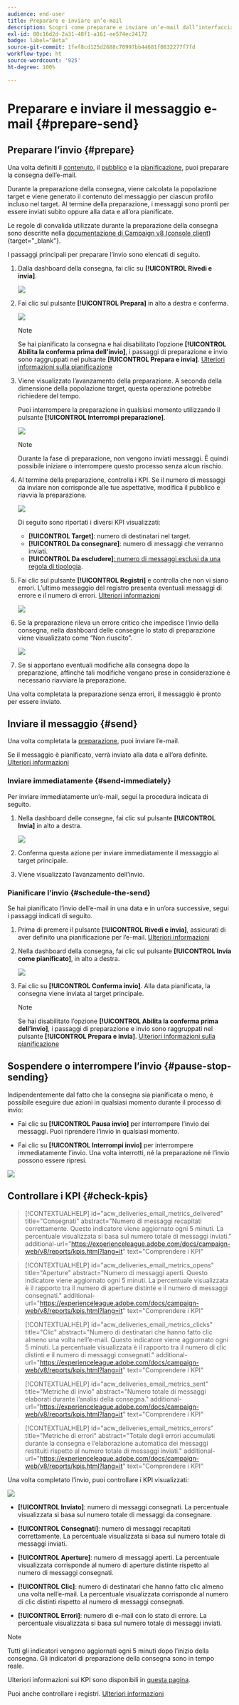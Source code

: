 ```yaml
---
audience: end-user
title: Preparare e inviare un’e-mail
description: Scopri come preparare e inviare un’e-mail dall’interfaccia utente di Campaign Web
exl-id: 80c16d2d-2a31-48f1-a161-ee574ec24172
badge: label="Beta"
source-git-commit: 1fef8cd125d2688c70997bb44681f0832277f7fd
workflow-type: ht
source-wordcount: '925'
ht-degree: 100%

---
```



# Preparare e inviare il messaggio e-mail {#prepare-send}

## Preparare l’invio {#prepare}

Una volta definiti il [contenuto](../content/edit-content.md), il [pubblico](../audience/add-audience.md) e la [pianificazione](../msg/gs-messages.md#schedule-the-delivery-sending-gs-schedule), puoi preparare la consegna dell’e-mail.

Durante la preparazione della consegna, viene calcolata la popolazione target e viene generato il contenuto del messaggio per ciascun profilo incluso nel target. Al termine della preparazione, i messaggi sono pronti per essere inviati subito oppure alla data e all’ora pianificate.

Le regole di convalida utilizzate durante la preparazione della consegna sono descritte nella [documentazione di Campaign v8 (console client)](https://experienceleague.adobe.com/docs/campaign/campaign-v8/campaigns/send/validate/delivery-analysis.html?lang=it){target="_blank"}.

I passaggi principali per preparare l’invio sono elencati di seguito.

1. Dalla dashboard della consegna, fai clic su **[!UICONTROL Rivedi e invia]**.

   ![](assets/email-review-and-send.png)


1. Fai clic sul pulsante **[!UICONTROL Prepara]** in alto a destra e conferma.

   ![](assets/email-prepare.png)

   >[!NOTE]
   >
   >Se hai pianificato la consegna e hai disabilitato l’opzione **[!UICONTROL Abilita la conferma prima dell’invio]**, i passaggi di preparazione e invio sono raggruppati nel pulsante **[!UICONTROL Prepara e invia]**. [Ulteriori informazioni sulla pianificazione](../msg/gs-messages.md#gs-schedule)

1. Viene visualizzato l’avanzamento della preparazione. A seconda della dimensione della popolazione target, questa operazione potrebbe richiedere del tempo.

   Puoi interrompere la preparazione in qualsiasi momento utilizzando il pulsante **[!UICONTROL Interrompi preparazione]**.

   ![](assets/email-stop-preparation.png)

   >[!NOTE]
   >Durante la fase di preparazione, non vengono inviati messaggi. È quindi possibile iniziare o interrompere questo processo senza alcun rischio.

1. Al termine della preparazione, controlla i KPI. Se il numero di messaggi da inviare non corrisponde alle tue aspettative, modifica il pubblico e riavvia la preparazione.

   ![](assets/email-preparation-complete.png)

   Di seguito sono riportati i diversi KPI visualizzati:

   * **[!UICONTROL Target]**: numero di destinatari nel target.
   * **[!UICONTROL Da consegnare]**: numero di messaggi che verranno inviati.
   * **[!UICONTROL Da escludere]**[: numero di messaggi esclusi da una regola di tipologia](../advanced-settings/delivery-settings.md#typology).

1. Fai clic sul pulsante **[!UICONTROL Registri]** e controlla che non vi siano errori. L’ultimo messaggio del registro presenta eventuali messaggi di errore e il numero di errori. [Ulteriori informazioni](delivery-logs.md)

   ![](assets/email-prepare-logs.png)

1. Se la preparazione rileva un errore critico che impedisce l’invio della consegna, nella dashboard delle consegne lo stato di preparazione viene visualizzato come “Non riuscito”.

   ![](assets/email-prepare-error.png)

1. Se si apportano eventuali modifiche alla consegna dopo la preparazione, affinché tali modifiche vengano prese in considerazione è necessario riavviare la preparazione.

Una volta completata la preparazione senza errori, il messaggio è pronto per essere inviato.

## Inviare il messaggio {#send}


Una volta completata la [preparazione](#prepare), puoi inviare l’e-mail.

Se il messaggio è pianificato, verrà inviato alla data e all’ora definite. [Ulteriori informazioni](../msg/gs-messages.md#gs-schedule)

### Inviare immediatamente {#send-immediately}

Per inviare immediatamente un’e-mail, segui la procedura indicata di seguito.

1. Nella dashboard delle consegne, fai clic sul pulsante **[!UICONTROL Invia]** in alto a destra.

   ![](assets/email-send.png)

1. Conferma questa azione per inviare immediatamente il messaggio al target principale.

1. Viene visualizzato l’avanzamento dell’invio.

### Pianificare l’invio {#schedule-the-send}

Se hai pianificato l’invio dell’e-mail in una data e in un’ora successive, segui i passaggi indicati di seguito.

1. Prima di premere il pulsante **[!UICONTROL Rivedi e invia]**, assicurati di aver definito una pianificazione per l’e-mail. [Ulteriori informazioni](../msg/gs-messages.md#gs-schedule)

1. Nella dashboard della consegna, fai clic sul pulsante **[!UICONTROL Invia come pianificato]**, in alto a destra.

   ![](assets/email-send-as-scheduled.png)

1. Fai clic su **[!UICONTROL Conferma invio]**. Alla data pianificata, la consegna viene inviata al target principale.

   >[!NOTE]
   >
   >Se hai disabilitato l’opzione **[!UICONTROL Abilita la conferma prima dell’invio]**, i passaggi di preparazione e invio sono raggruppati nel pulsante **[!UICONTROL Prepara e invia]**. [Ulteriori informazioni sulla pianificazione](../msg/gs-messages.md#gs-schedule)

## Sospendere o interrompere l’invio {#pause-stop-sending}

Indipendentemente dal fatto che la consegna sia pianificata o meno, è possibile eseguire due azioni in qualsiasi momento durante il processo di invio:

* Fai clic su **[!UICONTROL Pausa invio]** per interrompere l’invio dei messaggi. Puoi riprendere l’invio in qualsiasi momento.

* Fai clic su **[!UICONTROL Interrompi invio]** per interrompere immediatamente l’invio. Una volta interrotti, né la preparazione né l’invio possono essere ripresi.

![](assets/email-send-pause-or-stop.png)

## Controllare i KPI {#check-kpis}

>[!CONTEXTUALHELP]
>id="acw_deliveries_email_metrics_delivered"
>title="Consegnati"
>abstract="Numero di messaggi recapitati correttamente. Questo indicatore viene aggiornato ogni 5 minuti. La percentuale visualizzata si basa sul numero totale di messaggi inviati."
>additional-url="https://experienceleague.adobe.com/docs/campaign-web/v8/reports/kpis.html?lang=it" text="Comprendere i KPI"

>[!CONTEXTUALHELP]
>id="acw_deliveries_email_metrics_opens"
>title="Aperture"
>abstract="Numero di messaggi aperti. Questo indicatore viene aggiornato ogni 5 minuti. La percentuale visualizzata è il rapporto tra il numero di aperture distinte e il numero di messaggi consegnati."
>additional-url="https://experienceleague.adobe.com/docs/campaign-web/v8/reports/kpis.html?lang=it" text="Comprendere i KPI"


>[!CONTEXTUALHELP]
>id="acw_deliveries_email_metrics_clicks"
>title="Clic"
>abstract="Numero di destinatari che hanno fatto clic almeno una volta nell’e-mail. Questo indicatore viene aggiornato ogni 5 minuti. La percentuale visualizzata è il rapporto tra il numero di clic distinti e il numero di messaggi consegnati."
>additional-url="https://experienceleague.adobe.com/docs/campaign-web/v8/reports/kpis.html?lang=it" text="Comprendere i KPI"


>[!CONTEXTUALHELP]
>id="acw_deliveries_email_metrics_sent"
>title="Metriche di invio"
>abstract="Numero totale di messaggi elaborati durante l’analisi della consegna."
>additional-url="https://experienceleague.adobe.com/docs/campaign-web/v8/reports/kpis.html?lang=it" text="Comprendere i KPI"


>[!CONTEXTUALHELP]
>id="acw_deliveries_email_metrics_errors"
>title="Metriche di errori"
>abstract="Totale degli errori accumulati durante la consegna e l’elaborazione automatica dei messaggi restituiti rispetto al numero totale di messaggi inviati."
>additional-url="https://experienceleague.adobe.com/docs/campaign-web/v8/reports/kpis.html?lang=it" text="Comprendere i KPI"


Una volta completato l’invio, puoi controllare i KPI visualizzati:

![](assets/email-send-kpis.png)

* **[!UICONTROL Inviato]**: numero di messaggi consegnati. La percentuale visualizzata si basa sul numero totale di messaggi da consegnare.

* **[!UICONTROL Consegnati]**: numero di messaggi recapitati correttamente. La percentuale visualizzata si basa sul numero totale di messaggi inviati.

* **[!UICONTROL Aperture]**: numero di messaggi aperti. La percentuale visualizzata corrisponde al numero di aperture distinte rispetto al numero di messaggi consegnati.

* **[!UICONTROL Clic]**: numero di destinatari che hanno fatto clic almeno una volta nell’e-mail. La percentuale visualizzata corrisponde al numero di clic distinti rispetto al numero di messaggi consegnati.

* **[!UICONTROL Errori]**: numero di e-mail con lo stato di errore. La percentuale visualizzata si basa sul numero totale di messaggi inviati.

>[!NOTE]
>
>Tutti gli indicatori vengono aggiornati ogni 5 minuti dopo l’inizio della consegna. Gli indicatori di preparazione della consegna sono in tempo reale.

Ulteriori informazioni sui KPI sono disponibili in [questa pagina](../reporting/kpis.md).

Puoi anche controllare i registri. [Ulteriori informazioni](delivery-logs.md)